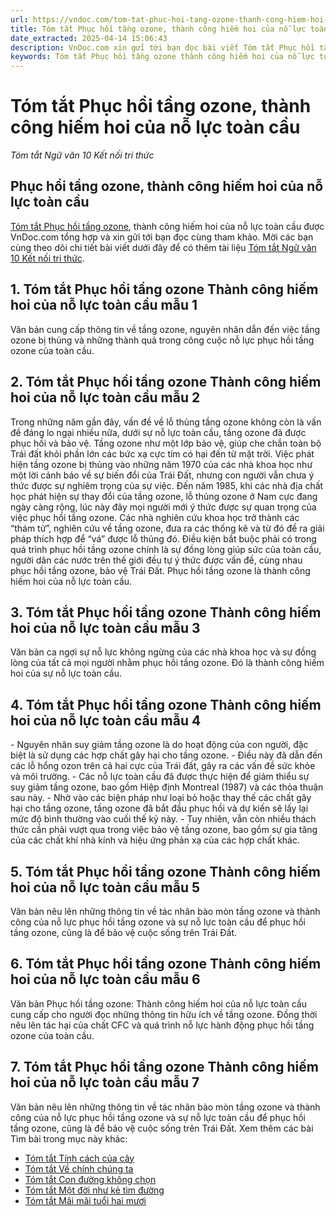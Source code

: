 ```yaml
---
url: https://vndoc.com/tom-tat-phuc-hoi-tang-ozone-thanh-cong-hiem-hoi-cua-no-luc-toan-cau-281072
title: Tóm tắt Phục hồi tầng ozone, thành công hiếm hoi của nỗ lực toàn cầu - Tóm tắt Ngữ văn 10 Kết nối tri thức - VnDoc.com
date_extracted: 2025-04-14 15:06:43
description: VnDoc.com xin gửi tới bạn đọc bài viết Tóm tắt Phục hồi tầng ozone, thành công hiếm hoi của nỗ lực toàn cầu. Mời bạn đọc cùng tham khảo chi tiết.
keywords: Tóm tắt Phục hồi tầng ozone thành công hiếm hoi của nỗ lực toàn cầu,Phục hồi tầng ozone,tóm tắt tác phẩm Phục hồi tầng ozone,ngữ văn 10 KNTT,văn 10,tóm tắt ngữ văn 10 kntt,ngữ văn 10 kết nối tri thức,tóm tắt ngữ văn 10 kết nối tri thức,tóm tắt bài Phục hồi tầng ozone thành công hiếm hoi của nỗ lực toàn cầu,Tóm tắt văn bản Phục hồi tầng ozone thành công hiếm hoi của nỗ lực toàn cầu
---
```


# Tóm tắt Phục hồi tầng ozone, thành công hiếm hoi của nỗ lực toàn cầu
 _Tóm tắt Ngữ văn 10 Kết nối tri thức_
## Phục hồi tầng ozone, thành công hiếm hoi của nỗ lực toàn cầu
[Tóm tắt Phục hồi tầng ozone](<https://vndoc.com/tom-tat-phuc-hoi-tang-ozone-thanh-cong-hiem-hoi-cua-no-luc-toan-cau-281072>), thành công hiếm hoi của nỗ lực toàn cầu được VnDoc.com tổng hợp và xin gửi tới bạn đọc cùng tham khảo. Mời các bạn cùng theo dõi chi tiết bài viết dưới đây để có thêm tài liệu [Tóm tắt Ngữ văn 10 Kết nối tri thức](<https://vndoc.com/tom-tat-tac-pham-lop10>).
## 1\. Tóm tắt Phục hồi tầng ozone Thành công hiếm hoi của nỗ lực toàn cầu mẫu 1
Văn bản cung cấp thông tin về tầng ozone, nguyên nhân dẫn đến việc tầng ozone bị thủng và những thành quả trong công cuộc nỗ lực phục hồi tầng ozone của toàn cầu.
## 2\. Tóm tắt Phục hồi tầng ozone Thành công hiếm hoi của nỗ lực toàn cầu mẫu 2
Trong những năm gần đây, vấn đề về lỗ thủng tầng ozone không còn là vấn đề đáng lo ngại nhiều nữa, dưới sự nỗ lực toàn cầu, tầng ozone đã được phục hồi và bảo vệ. Tầng ozone như một lớp bảo vệ, giúp che chắn toàn bộ Trái đất khỏi phần lớn các bức xạ cực tím có hại đến từ mặt trời. Việc phát hiện tầng ozone bị thủng vào những năm 1970 của các nhà khoa học như một lời cảnh báo về sự biến đổi của Trái Đất, nhưng con người vẫn chưa ý thức được sự nghiêm trọng của sự việc. Đến năm 1985, khi các nhà địa chất học phát hiện sự thay đổi của tầng ozone, lỗ thủng ozone ở Nam cực đang ngày càng rộng, lúc này đây mọi người mới ý thức được sự quan trọng của việc phục hồi tầng ozone. Các nhà nghiên cứu khoa học trở thành các “thám tử”, nghiên cứu về tầng ozone, đưa ra các thống kê và từ đó đề ra giải pháp thích hợp để “vá” được lỗ thủng đó. Điều kiện bắt buộc phải có trong quá trình phục hồi tầng ozone chính là sự đồng lòng giúp sức của toàn cầu, người dân các nước trên thế giới đều tự ý thức được vấn đề, cùng nhau phục hồi tầng ozone, bảo vệ Trái Đất. Phục hồi tầng ozone là thành công hiếm hoi của nỗ lực toàn cầu.
## 3\. Tóm tắt Phục hồi tầng ozone Thành công hiếm hoi của nỗ lực toàn cầu mẫu 3
Văn bản ca ngợi sự nỗ lực không ngừng của các nhà khoa học và sự đồng lòng của tất cả mọi người nhằm phục hồi tầng ozone. Đó là thành công hiếm hoi của sự nỗ lực toàn cầu.
## 4\. Tóm tắt Phục hồi tầng ozone Thành công hiếm hoi của nỗ lực toàn cầu mẫu 4
\- Nguyên nhân suy giảm tầng ozone là do hoạt động của con người, đặc biệt là sử dụng các hợp chất gây hại cho tầng ozone.
\- Điều này đã dẫn đến các lỗ hổng ozon trên cả hai cực của Trái đất, gây ra các vấn đề sức khỏe và môi trường.
\- Các nỗ lực toàn cầu đã được thực hiện để giảm thiểu sự suy giảm tầng ozone, bao gồm Hiệp định Montreal \(1987\) và các thỏa thuận sau này.
\- Nhờ vào các biện pháp như loại bỏ hoặc thay thế các chất gây hại cho tầng ozone, tầng ozone đã bắt đầu phục hồi và dự kiến sẽ lấy lại mức độ bình thường vào cuối thế kỷ này.
\- Tuy nhiên, vẫn còn nhiều thách thức cần phải vượt qua trong việc bảo vệ tầng ozone, bao gồm sự gia tăng của các chất khí nhà kính và hiệu ứng phản xạ của các hợp chất khác.
## 5\. Tóm tắt Phục hồi tầng ozone Thành công hiếm hoi của nỗ lực toàn cầu mẫu 5
Văn bản nêu lên những thông tin về tác nhân bào mòn tầng ozone và thành công của nỗ lực phục hồi tầng ozone và sự nỗ lực toàn cầu để phục hồi tầng ozone, cũng là để bảo vệ cuộc sống trên Trái Đất.
## 6\. Tóm tắt Phục hồi tầng ozone Thành công hiếm hoi của nỗ lực toàn cầu mẫu 6
Văn bản Phục hồi tầng ozone: Thành công hiếm hoi của nỗ lực toàn cầu cung cấp cho người đọc những thông tin hữu ích về tầng ozone. Đồng thời nêu lên tác hại của chất CFC và quá trình nỗ lực hành động phục hồi tầng ozone của toàn cầu.
## 7\. Tóm tắt Phục hồi tầng ozone Thành công hiếm hoi của nỗ lực toàn cầu mẫu 7
Văn bản nêu lên những thông tin về tác nhân bào mòn tầng ozone và thành công của nỗ lực phục hồi tầng ozone và sự nỗ lực toàn cầu để phục hồi tầng ozone, cũng là để bảo vệ cuộc sống trên Trái Đất.
Xem thêm các bài Tìm bài trong mục này khác:
  * [Tóm tắt Tính cách của cây](</tom-tat-tinh-cach-cua-cay-281074>)
  * [Tóm tắt Về chính chúng ta](</tom-tat-ve-chinh-chung-ta-281077>)
  * [Tóm tắt Con đường không chọn](</tom-tat-con-duong-khong-chon-281078>)
  * [Tóm tắt Một đời như kẻ tìm đường](</tom-tat-mot-doi-nhu-ke-tim-duong-281083>)
  * [Tóm tắt Mãi mãi tuổi hai mươi](</tom-tat-mai-mai-tuoi-hai-muoi-281088>)

